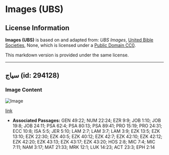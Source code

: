 # Images (UBS)

## License Information

**Images (UBS)** is based on and adapted from: _UBS Images_, [United Bible Societies](https://unitedbiblesocieties.org/), None, which is licensed under a [Public Domain CC0](https://creativecommons.org/public-domain/cc0/).

This markdown version is provided under the same license.



--------------------------------

## سياج (id: 294128)

### Image Content

![Image](https://cdn.aquifer.bible/aquifer-content/resources/Media/WEB-0415_fence.jpg)

[link](https://cdn.aquifer.bible/aquifer-content/resources/Media/WEB-0415_fence.jpg)

* **Associated Passages:** GEN 49:22; NUM 22:24; EZR 9:9; JOB 1:10; JOB 19:8; JOB 24:11; PSA 62:4; PSA 80:13; PSA 89:41; PRO 15:19; PRO 24:31; ECC 10:8; ISA 5:5; JER 5:10; LAM 2:7; LAM 3:7; LAM 3:9; EZK 13:5; EZK 13:10; EZK 22:30; EZK 40:5; EZK 40:12; EZK 42:7; EZK 42:10; EZK 42:12; EZK 42:20; EZK 43:13; EZK 43:17; EZK 43:20; HOS 2:8; MIC 7:4; MIC 7:11; NAM 3:17; MAT 21:33; MRK 12:1; LUK 14:23; ACT 23:3; EPH 2:14

